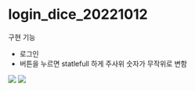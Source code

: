 # login_dice_20221012


구현 기능
- 로그인
- 버튼을 누르면 statlefull 하게 주사위 숫자가 무작위로 변함

<img src="https://user-images.githubusercontent.com/50435560/198825666-b4edfcb7-1b6a-40da-b384-9bcb9b2eaabc.png">
<img src="https://user-images.githubusercontent.com/50435560/198825668-013db0cf-24fa-40e9-aec7-5e2edb5e19c7.png">
